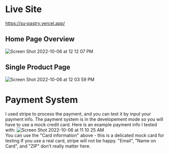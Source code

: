 # Live Site
https://su-pastry.vercel.app/
## Home Page Overview
![Screen Shot 2022-10-06 at 12 12 07 PM](https://user-images.githubusercontent.com/91645998/194398914-1fbd2020-6abb-4801-b93e-cff6f31425c2.png)

## Single Product Page
![Screen Shot 2022-10-06 at 12 03 59 PM](https://user-images.githubusercontent.com/91645998/194397392-d668295e-6382-4127-be63-f7d2d1e63300.png)

# Payment System
I used stripe to process the payment, and you can test it by input your payment info. The payment system is in the developement mode so you will have to use a mock credit card. Here is an example payment info I tested with: 
![Screen Shot 2022-10-06 at 11 10 25 AM](https://user-images.githubusercontent.com/91645998/194396526-eb3ba3b2-75c7-4023-8179-0890d9497741.png)
<br/>
You can use the "Card information" above - this is a delicated mock card for testing
If you use a real card, stripe will not be happy. 
"Email", "Name on Card", and "ZIP" don't really matter here. 
